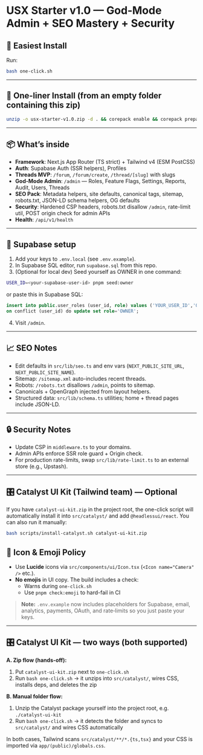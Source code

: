 
# USX Starter v1.0 — God‑Mode Admin + SEO Mastery + Security

## 🚀 Easiest Install
Run:
```bash
bash one-click.sh
```

---

## 🚀 One-liner Install (from an empty folder containing this zip)
```bash
unzip -o usx-starter-v1.0.zip -d . && corepack enable && corepack prepare pnpm@9 --activate && pnpm install && chmod +x ./bootstrap.sh && ./bootstrap.sh && cp .env.example .env.local && pnpm dev -p 3000
```

---

## 📦 What’s inside
- **Framework**: Next.js App Router (TS strict) + Tailwind v4 (ESM PostCSS)
- **Auth**: Supabase Auth (SSR helpers), Profiles
- **Threads MVP**: `/forum`, `/forum/create`, `/thread/[slug]` with slugs
- **God-Mode Admin**: `/admin` — Roles, Feature Flags, Settings, Reports, Audit, Users, Threads
- **SEO Pack**: Metadata helpers, site defaults, canonical tags, sitemap, robots.txt, JSON-LD schema helpers, OG defaults
- **Security**: Hardened CSP headers, robots.txt disallow `/admin`, rate-limit util, POST origin check for admin APIs
- **Health**: `/api/v1/health`

---

## 🔑 Supabase setup
1. Add your keys to `.env.local` (see `.env.example`).
2. In Supabase SQL editor, run `supabase.sql` from this repo.
3. (Optional for local dev) Seed yourself as OWNER in one command:
```bash
USER_ID=<your-supabase-user-id> pnpm seed:owner
```
   or paste this in Supabase SQL:
```sql
insert into public.user_roles (user_id, role) values ('YOUR_USER_ID','OWNER')
on conflict (user_id) do update set role='OWNER';
```
4. Visit `/admin`.

---

## 📈 SEO Notes
- Edit defaults in `src/lib/seo.ts` and env vars (`NEXT_PUBLIC_SITE_URL`, `NEXT_PUBLIC_SITE_NAME`).
- Sitemap: `/sitemap.xml` auto-includes recent threads.
- Robots: `/robots.txt` disallows `/admin`, points to sitemap.
- Canonicals + OpenGraph injected from layout helpers.
- Structured data: `src/lib/schema.ts` utilities; home + thread pages include JSON-LD.

---

## 🔒 Security Notes
- Update CSP in `middleware.ts` to your domains.
- Admin APIs enforce SSR role guard + Origin check.
- For production rate-limits, swap `src/lib/rate-limit.ts` to an external store (e.g., Upstash).


---

## 🎛 Catalyst UI Kit (Tailwind team) — Optional
If you have `catalyst-ui-kit.zip` in the project root, the one-click script will automatically install it into `src/catalyst/` and add `@headlessui/react`.
You can also run it manually:
```bash
bash scripts/install-catalyst.sh catalyst-ui-kit.zip
```

## 🧭 Icon & Emoji Policy
- Use **Lucide** icons via `src/components/ui/Icon.tsx` (`<Icon name="Camera" />` etc.).
- **No emojis** in UI copy. The build includes a check:
  - Warns during `one-click.sh`
  - Use `pnpm check:emoji` to hard-fail in CI


> **Note:** `.env.example` now includes placeholders for Supabase, email, analytics, payments, OAuth, and rate‑limits so you just paste your keys.


---

## 🎛 Catalyst UI Kit — two ways (both supported)
**A. Zip flow (hands-off):**
1) Put `catalyst-ui-kit.zip` next to `one-click.sh`
2) Run `bash one-click.sh` → it unzips into `src/catalyst/`, wires CSS, installs deps, and deletes the zip

**B. Manual folder flow:**
1) Unzip the Catalyst package yourself into the project root, e.g. `./catalyst-ui-kit`  
2) Run `bash one-click.sh` → it detects the folder and syncs to `src/catalyst/` and wires CSS automatically

In both cases, Tailwind scans `src/catalyst/**/*.{ts,tsx}` and your CSS is imported via `app/(public)/globals.css`.
